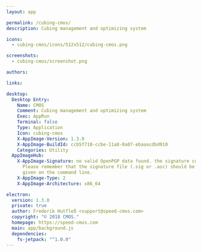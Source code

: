 ```yaml
---
layout: app

permalink: /cubing-cmos/
description: Cubing management and optimizing system

icons:
  - cubing-cmos/icons/512x512/cubing-cmos.png

screenshots:
  - cubing-cmos/screenshot.png

authors:

links:

desktop:
  Desktop Entry:
    Name: CMOS
    Comment: Cubing management and optimizing system
    Exec: AppRun
    Terminal: false
    Type: Application
    Icon: cubing-cmos
    X-AppImage-Version: 1.3.0
    X-AppImage-BuildId: ccb5f710-ccbe-11a8-0a07-ebaaacdbd910
    Categories: Utility
  AppImageHub:
    X-AppImage-Signature: no valid OpenPGP data found. the signature could not be verified.
      Please remember that the signature file (.sig or .asc) should be the first file
      given on the command line.
    X-AppImage-Type: 2
    X-AppImage-Architecture: x86_64

electron:
  version: 1.3.0
  private: true
  author: Frederik Hutfleß <support@speed-cmos.com>
  copyright: "© 2018 CMOS."
  homepage: https://speed-cmos.com
  main: app/background.js
  dependencies:
    fs-jetpack: "^1.0.0"
---
```


